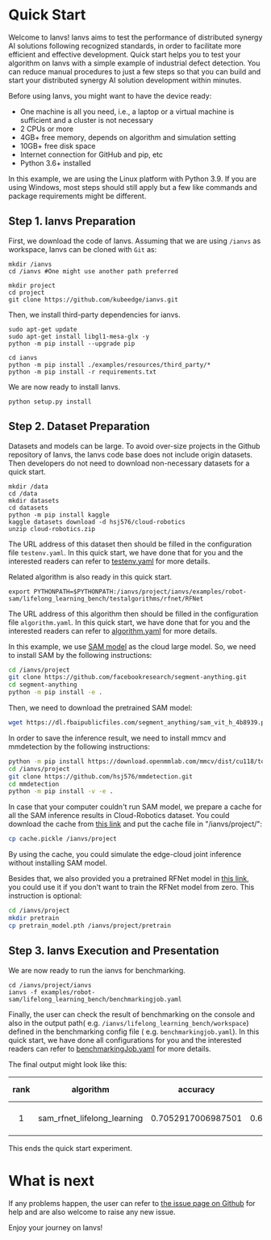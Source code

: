 # Quick Start

Welcome to Ianvs! Ianvs aims to test the performance of distributed synergy AI solutions following recognized standards, 
in order to facilitate more efficient and effective development. Quick start helps you to test your algorithm on Ianvs 
with a simple example of industrial defect detection. You can reduce manual procedures to just a few steps so that you can 
build and start your distributed synergy AI solution development within minutes. 

Before using Ianvs, you might want to have the device ready: 
- One machine is all you need, i.e., a laptop or a virtual machine is sufficient and a cluster is not necessary
- 2 CPUs or more
- 4GB+ free memory, depends on algorithm and simulation setting
- 10GB+ free disk space
- Internet connection for GitHub and pip, etc
- Python 3.6+ installed
  

In this example, we are using the Linux platform with Python 3.9. If you are using Windows, most steps should still apply but a few like commands and package requirements might be different. 

## Step 1. Ianvs Preparation

First, we download the code of Ianvs. Assuming that we are using `/ianvs` as workspace, Ianvs can be cloned with `Git`
as:

``` shell
mkdir /ianvs
cd /ianvs #One might use another path preferred

mkdir project
cd project
git clone https://github.com/kubeedge/ianvs.git   
```


Then, we install third-party dependencies for ianvs. 
``` shell
sudo apt-get update
sudo apt-get install libgl1-mesa-glx -y
python -m pip install --upgrade pip

cd ianvs 
python -m pip install ./examples/resources/third_party/*
python -m pip install -r requirements.txt
```

We are now ready to install Ianvs. 
``` shell
python setup.py install  
```

## Step 2. Dataset Preparation

Datasets and models can be large. To avoid over-size projects in the Github repository of Ianvs, the Ianvs code base does
not include origin datasets. Then developers do not need to download non-necessary datasets for a quick start.

``` shell
mkdir /data
cd /data
mkdir datasets
cd datasets
python -m pip install kaggle
kaggle datasets download -d hsj576/cloud-robotics
unzip cloud-robotics.zip
```

The URL address of this dataset then should be filled in the configuration file ``testenv.yaml``. In this quick start,
we have done that for you and the interested readers can refer to [testenv.yaml](https://ianvs.readthedocs.io/en/latest/guides/how-to-test-algorithms.html#step-1-test-environment-preparation) for more details.

<!-- Please put the downloaded dataset on the above dataset path, e.g., `/ianvs/dataset`. One can transfer the dataset to the path, e.g., on a remote Linux system using [XFTP].  -->


Related algorithm is also ready in this quick start. 
``` shell
export PYTHONPATH=$PYTHONPATH:/ianvs/project/ianvs/examples/robot-sam/lifelong_learning_bench/testalgorithms/rfnet/RFNet
```

The URL address of this algorithm then should be filled in the configuration file ``algorithm.yaml``. In this quick
start, we have done that for you and the interested readers can refer to [algorithm.yaml](https://ianvs.readthedocs.io/en/latest/guides/how-to-test-algorithms.html#step-1-test-environment-preparation) for more details.

In this example, we use [SAM model](https://segment-anything.com/) as the cloud large model. So, we need to install SAM by the following instructions:

~~~bash
cd /ianvs/project
git clone https://github.com/facebookresearch/segment-anything.git
cd segment-anything 
python -m pip install -e .
~~~

Then, we need to download the pretrained SAM model:

~~~bash
wget https://dl.fbaipublicfiles.com/segment_anything/sam_vit_h_4b8939.pth
~~~

In order to save the inference result, we need to install mmcv and mmdetection by the following instructions:

~~~bash
python -m pip install https://download.openmmlab.com/mmcv/dist/cu118/torch2.0.0/mmcv-2.0.0-cp39-cp39-manylinux1_x86_64.whl
cd /ianvs/project
git clone https://github.com/hsj576/mmdetection.git
cd mmdetection
python -m pip install -v -e .
~~~

In case that your computer couldn't run SAM model, we prepare a cache for all the SAM inference results in Cloud-Robotics dataset. You could download the cache from [this link](https://pan.baidu.com/s/1oGGBa8TjZn0ccbznQsl48g?pwd=wpp1) and put the cache file in "/ianvs/project/":

~~~bash
cp cache.pickle /ianvs/project
~~~

 By using the cache, you could simulate the edge-cloud joint inference without installing SAM model.

Besides that, we also provided you a pretrained RFNet model in [this link](https://pan.baidu.com/s/1h8JnUgr1hfx5QnaFLLkMAg?pwd=jts4), you could use it if you don't want to train the RFNet model from zero. This instruction is optional:

~~~bash
cd /ianvs/project
mkdir pretrain
cp pretrain_model.pth /ianvs/project/pretrain
~~~

## Step 3. Ianvs Execution and Presentation

We are now ready to run the ianvs for benchmarking. 

``` shell
cd /ianvs/project/ianvs
ianvs -f examples/robot-sam/lifelong_learning_bench/benchmarkingjob.yaml
```

Finally, the user can check the result of benchmarking on the console and also in the output path(
e.g. `/ianvs/lifelong_learning_bench/workspace`) defined in the benchmarking config file (
e.g. `benchmarkingjob.yaml`). In this quick start, we have done all configurations for you and the interested readers
can refer to [benchmarkingJob.yaml](https://ianvs.readthedocs.io/en/latest/guides/how-to-test-algorithms.html#step-1-test-environment-preparation) for more details.

The final output might look like this:   


| rank |        algorithm        |      accuracy      |         Task_Avg_Acc         |     paradigm     | basemodel |    task_definition     |    task_allocation     | unseen_sample_recognition | basemodel-learning_rate | basemodel-epochs | task_definition-origins | task_allocation-origins | unseen_sample_recognition-threhold |         time        |                                                               url                                                               |
|:------:|:-------------------------:|:--------------------:|:---------------------:|:------------------:|:-----------:|:------------------------:|:------------------------:|:-------------------------:|:------------------:|:-------------------------:|:-------------------------:|:---------------------:|:---------------------------------------------------------------------------------------------------------------------------------:|-----------------------------------------------------------------------------------------------------------------------------------|:---------------------------------------------------------------------------------------------------------------------------------:|
|  1   | sam_rfnet_lifelong_learning | 0.7052917006987501 | 0.6258875117354328 | lifelonglearning | BaseModel | TaskDefinitionByOrigin | TaskAllocationByOrigin | HardSampleMining |          0.0001         |        1         |   ['front', 'garden']   |   ['front', 'garden']   |   0.95   | 2023-08-24 12:43:19 | /ianvs/sam_bench/robot-workspace/benchmarkingjob/sam_rfnet_lifelong_learning/9465c47a-4235-11ee-8519-ec2a724ccd3e |



This ends the quick start experiment.

# What is next

If any problems happen, the user can refer to [the issue page on Github](https://github.com/kubeedge/ianvs/issues) for help and are also welcome to raise any new issue. 

Enjoy your journey on Ianvs!